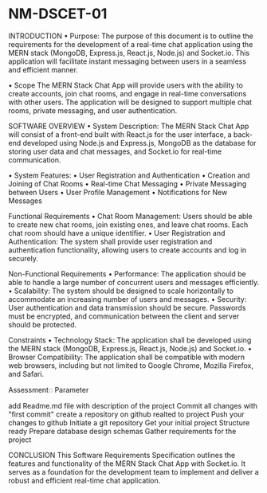 # NM-DSCET-01
INTRODUCTION
• Purpose:
The purpose of this document is to outline the requirements for the development of
a real-time chat application using the MERN stack (MongoDB, Express.js, React.js,
Node.js) and Socket.io. This application will facilitate instant messaging between
users in a seamless and efficient manner.

• Scope
The MERN Stack Chat App will provide users with
the ability to create accounts, join chat rooms,
and engage in real-time conversations with other
users. The application will be designed to support
multiple chat rooms, private messaging, and user
authentication.

SOFTWARE OVERVIEW
• System Description:
The MERN Stack Chat App will consist of a front-end built with
React.js for the user interface, a back-end developed using
Node.js and Express.js, MongoDB as the database for storing
user data and chat messages, and Socket.io for real-time
communication.

• System Features:
• User Registration and Authentication
• Creation and Joining of Chat Rooms
• Real-time Chat Messaging
• Private Messaging between Users
• User Profile Management
• Notifications for New Messages

Functional Requirements
• Chat Room Management:
Users should be able to create new chat rooms, join existing ones, and
leave chat rooms. Each chat room should have a unique identifier.
• User Registration and Authentication:
The system shall provide user registration and authentication functionality, allowing
users to create accounts and log in securely.

Non-Functional Requirements
• Performance:
The application should be able to handle a large number of concurrent
users and messages efficiently.
• Scalability:
The system should be designed to scale horizontally to accommodate an
increasing number of users and messages.
• Security:
User authentication and data transmission should be secure. Passwords must be
encrypted, and communication between the client and server should be protected.

Constraints
• Technology Stack:
The application shall be developed using the MERN stack (MongoDB,
Express.js, React.js, Node.js) and Socket.io.
• Browser Compatibility:
The application shall be compatible with modern web browsers, including
but not limited to Google Chrome, Mozilla Firefox, and Safari.

Assessment◌ Parameter

add Readme.md file with description of the project
Commit all changes with "first commit"
create a repository on github realted to project
Push your changes to github
Initiate a git repository
Get your initial project Structure ready
Prepare database design schemas
Gather requirements for the project

CONCLUSION
This Software Requirements Specification outlines the features and functionality of the
MERN Stack Chat App with Socket.io. It serves as a foundation for the development team
to implement and deliver a robust and efficient real-time chat application.
